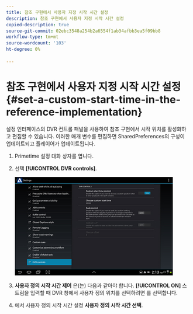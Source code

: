 ```yaml
---
title: 참조 구현에서 사용자 지정 시작 시간 설정
description: 참조 구현에서 사용자 지정 시작 시간 설정
copied-description: true
source-git-commit: 02ebc3548a254b2a6554f1ab34afbb3ea5f09bb8
workflow-type: tm+mt
source-wordcount: '103'
ht-degree: 0%

---
```


# 참조 구현에서 사용자 지정 시작 시간 설정 {#set-a-custom-start-time-in-the-reference-implementation}

설정 인터페이스의 DVR 컨트롤 패널을 사용하여 참조 구현에서 시작 위치를 활성화하고 편집할 수 있습니다. 이러한 매개 변수를 편집하면 SharedPreferences의 구성이 업데이트되고 플레이어가 업데이트됩니다.

1. Primetime 설정 대화 상자를 엽니다.
1. 선택 **[!UICONTROL DVR controls]**.

   <!--<a id="fig_5C7A4E8F0390404F97E667364DB8B0A6"></a>-->

   ![](assets/dvr-configuration.jpg)

1. **사용자 정의 시작 시간 제어** 은(는) 다음과 같아야 합니다. **[!UICONTROL ON]** 스트림을 입력할 때 DVR 창에서 사용자 정의 위치를 선택하려면 를 선택합니다.
1. 에서 사용자 정의 시작 시간 설정 **사용자 정의 시작 시간 선택**.
